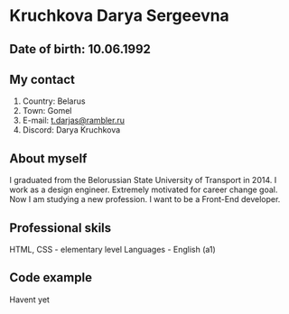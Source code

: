 # Kruchkova Darya Sergeevna


## Date of birth: 10.06.1992

## My contact
1. Country: Belarus
2. Town: Gomel
3. E-mail: t.darjas@rambler.ru
4. Discord: Darya Kruchkova

## About myself
I graduated from the Belorussian State University of Transport in 2014. I work as a design engineer. Extremely motivated for career change goal. Now I am studying a new profession. I want to be a Front-End developer.

## Professional skils
HTML, CSS - elementary level
Languages - English (a1)

## Code example
Havent yet


